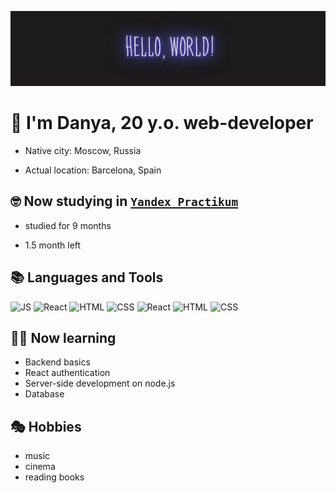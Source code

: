 ![gif](./images/header.gif)

<h1 display='block'>👀 I'm Danya, 20 y.o. web-developer</h1>


- Native city: Moscow, Russia

- Actual location: Barcelona, Spain

## 🤓 Now studying in [```Yandex Practikum```](https://practicum.yandex.ru/)

- studied for 9 months

- 1.5 month left

## 📚 Languages and Tools 

![JS](https://img.shields.io/badge/-JavaScript-4169E1?style=for-the-badge&logo=javascript)
![React](https://img.shields.io/badge/-React-DC143C?style=for-the-badge&logo=react)
![HTML](https://img.shields.io/badge/-React-DC143C?style=for-the-badge&logo=react)
![CSS](https://img.shields.io/badge/-React-DC143C?style=for-the-badge&logo=react)
![React](https://img.shields.io/badge/-React-DC143C?style=for-the-badge&logo=react)
![HTML](https://img.shields.io/badge/-React-DC143C?style=for-the-badge&logo=react)
![CSS](https://img.shields.io/badge/-React-DC143C?style=for-the-badge&logo=react)

## 👨‍🎓 Now learning 
- Backend basics
- React authentication
- Server-side development on node.js
- Database

## 🎭 Hobbies 
- music
- cinema
- reading books


<!--
**DanyaLiupinin/DanyaLiupinin** is a ✨ _special_ ✨ repository because its `README.md` (this file) appears on your GitHub profile.

Here are some ideas to get you started:

- 🔭 I’m currently working on ...
- 🌱 I’m currently learning ...
- 👯 I’m looking to collaborate on ...
- 🤔 I’m looking for help with ...
- 💬 Ask me about ...
- 📫 How to reach me: ...
- 😄 Pronouns: ...
- ⚡ Fun fact: ...
-->
